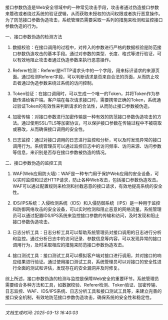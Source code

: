 接口参数伪造是Web安全领域中的一种常见攻击手段，攻击者通过伪造接口参数来篡改或者绕过系统的验证逻辑，从而获取未授权的访问权限或者执行恶意操作。为了防范接口参数伪造攻击，系统管理员需要采取一系列的措施来检测和监控接口参数伪造的行为。

一、接口参数伪造的检测方法

1. 数据校验：在接口调用的过程中，对传入的参数进行严格的数据校验是防范接口参数伪造攻击的基本手段。通过对参数的类型、长度、格式等进行验证，可以有效地阻止攻击者通过伪造参数来执行恶意操作。

2. Referer检测：Referer是HTTP请求头中的一个字段，用来标识请求的来源页面。通过检测Referer字段，可以判断请求是否来自合法的页面，从而防止攻击者通过伪造参数来绕过系统的访问控制。

3. Token验证：在接口调用时，可以生成一个唯一的Token，并将Token作为参数传递给客户端。客户端在每次请求接口时，需要携带正确的Token，系统通过验证Token的有效性来判断请求的合法性，从而防止接口参数被伪造。

4. 加密传输：对接口参数进行加密传输是一种有效的防范接口参数伪造攻击的方法。通过使用SSL/TLS等加密协议，可以保护接口参数在传输过程中不被窃取或篡改，从而确保接口调用的安全性。

5. 日志监控：通过对接口调用的日志进行监控和分析，可以及时发现异常的接口调用行为。系统管理员可以通过监控日志中的访问频率、访问来源、访问参数等信息，来识别是否存在接口参数被伪造的情况。

二、接口参数伪造的监控工具

1. WAF(Web应用防火墙)：WAF是一种专门用于保护Web应用的安全设备，可以实时监控和过滤HTTP请求，防止各种Web攻击，包括接口参数伪造攻击。WAF可以通过配置规则来检测和拦截恶意的接口请求，有效地提高系统的安全性。

2. IDS/IPS系统：入侵检测系统（IDS）和入侵防御系统（IPS）是一种用于监控和防御网络攻击的安全设备，可以实时检测和阻止恶意的网络流量。系统管理员可以通过配置IDS/IPS系统来监控接口参数的传输和访问，及时发现和阻止接口参数伪造攻击。

3. 日志分析工具：日志分析工具可以帮助系统管理员对接口调用的日志进行分析和监控。通过分析日志中的访问记录、参数信息等内容，可以发现异常的接口调用行为，及时采取相应的措施来防范接口参数伪造攻击。

4. 接口测试工具：接口测试工具可以模拟客户端对接口进行调用，并对接口的响应结果进行验证。通过使用接口测试工具，系统管理员可以对接口的安全性进行全面的测试和评估，发现存在的安全漏洞并及时修复。

综上所述，接口参数伪造的检测与监控是保障Web安全的重要环节。系统管理员需要结合多种方法和工具，如数据校验、Referer检测、Token验证、加密传输、日志监控、WAF、IDS/IPS系统、日志分析工具和接口测试工具等，来建立完善的接口安全机制，有效地防范接口参数伪造攻击，确保系统的安全性和稳定性。

---

*文档生成时间: 2025-03-13 16:40:03*












